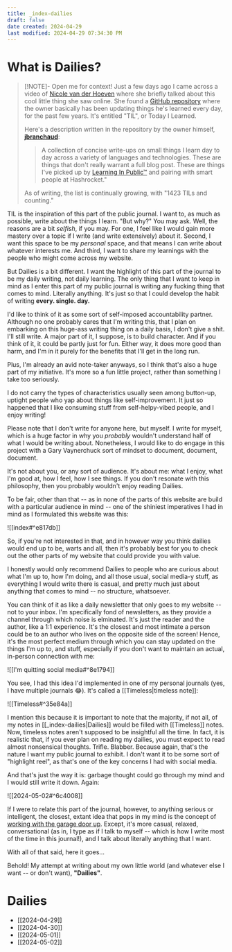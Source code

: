 ```yaml
---
title: _index-dailies
draft: false
date created: 2024-04-29
last modified: 2024-04-29 07:34:30 PM
---
```


# What is Dailies?

> [!NOTE]- Open me for context!
> Just a few days ago I came across a video of [Nicole van der Hoeven](https://nicolevanderhoeven.com/) where she briefly talked about this cool little thing she saw online. She found a [GitHub repository](https://github.com/jbranchaud/til) where the owner basically has been updating things he's learned every day, for the past few years. It's entitled "TIL", or Today I Learned. 
> 
> Here's a description written in the repository by the owner himself, **[jbranchaud](https://github.com/jbranchaud)**: 
> 
> > A collection of concise write-ups on small things I learn day to day across a variety of languages and technologies. These are things that don't really warrant a full blog post. These are things I've picked up by [Learning In Public™](https://dev.to/jbranchaud/how-i-built-a-learning-machine-45k9) and pairing with smart people at Hashrocket."
  >
  >As of writing, the list is continually growing, with "1423 TILs and counting."
  
  
TIL is the inspiration of this part of the public journal. I want to, as much as possible, write about the things I learn. "But why?" You may ask. Well, the reasons are a bit *selfish*, if you may. For one, I feel like I would gain more mastery over a topic if I write (and write extensively) about it. Second, I want this space to be my *personal* space, and that means I can write about whatever interests me. And third, I want to share my learnings with the people who might come across my website.
  
But Dailies is a bit different. I want the highlight of this part of the journal to be my daily writing, not daily learning. The only thing that I want to keep in mind as I enter this part of my public journal is writing any fucking thing that comes to mind. Literally anything. It's just so that I could develop the habit of writing **every. single. day.**
  
I'd like to think of it as some sort of self-imposed accountability partner. Although no one probably cares that I'm writing this, that I plan on embarking on this huge-ass writing thing on a daily basis, I don't give a shit. I'll still write. A major part of it, I suppose, is to build character. And if you think of it, it could be partly just for fun. Either way, it does more good than harm, and I'm in it purely for the benefits that I'll get in the long run.

Plus, I'm already an avid note-taker anyways, so I think that's also a huge part of my initiative. It's more so a fun little project, rather than something I take too seriously.

I do not carry the types of characteristics usually seen among button-up, uptight people who yap about things like self-improvement. It just so happened that I like consuming stuff from self-helpy-vibed people, and I enjoy writing!

Please note that I don't write for anyone here, but myself. I write for myself, which is a huge factor in why you *probably* wouldn't understand half of what I would be writing about. Nonetheless, I would like to do engage in this project with a Gary Vaynerchuck sort of mindset to document, document, document. 

It's not about you, or any sort of audience. It's about me: what I enjoy, what I'm good at, how I feel, how I see things. If you don't resonate with this philosophy, then you probably wouldn't enjoy reading Dailies. 

To be fair, other than that -- as in none of the parts of this website are build with a particular audience in mind -- one of the shiniest imperatives I had in mind as I formulated this website was this:

![[index#^e817db]]

So, if you're not interested in that, and in however way you think dailies would end up to be, warts and all, then it's probably best for you to check out the other parts of my website that could provide you with value.

I honestly would only recommend Dailies to people who are curious about what I'm up to, how I'm doing, and all those usual, social media-y stuff, as everything I would write there is casual, and pretty much just about anything that comes to mind -- no structure, whatsoever. 

You can think of it as like a daily newsletter that only goes to my website -- not to your inbox. I'm specifically fond of newsletters, as they provide a channel through which noise is elminated. It's just the reader and the author, like a 1:1 experience. It's the closest and most intimate a person could be to an author who lives on the opposite side of the screen! Hence, it's the most perfect medium through which you can stay updated on the things I'm up to, and stuff, especially if you don't want to maintain an actual, in-person connection with me:

![[I'm quitting social media#^8e1794]]

You see, I had this idea I'd implemented in one of my personal journals (yes, I have multiple journals 😂). It's called a [[Timeless|timeless note]]:

![[Timeless#^35e84a]]

I mention this because it is important to note that the majority, if not all, of my notes in [[_index-dailies|Dailies]] would be filled with [[Timeless]] notes. Now, timeless notes aren't supposed to be insightful all the time. In fact, it is realistic that, if you ever plan on reading my dailies, you must expect to read almost nonsensical thoughts. Trifle. Blabber. Because again, that's the nature I want my public journal to exhibit. I don't want it to be some sort of "highlight reel", as that's one of the key concerns I had with social media. 

And that's just the way it is: garbage thought could go through my mind and I would still write it down. Again:

![[2024-05-02#^6c4008]]

If I were to relate this part of the journal, however, to anything serious or intelligent, the closest, extant idea that pops in my mind is the concept of [working with the garage door up](https://notes.andymatuschak.org/Work_with_the_garage_door_up). Except, it's more casual, relaxed, conversational (as in, I type as if I talk to myself -- which is how I write most of the time in this journal!), and I talk about literally anything that I want.

With all of that said, here it goes...

Behold! My attempt at writing about my own little world (and whatever else I want -- or don't want), **"Dailies"**.

# Dailies

- [[2024-04-29]]
- [[2024-04-30]]
- [[2024-05-01]]
- [[2024-05-02]]